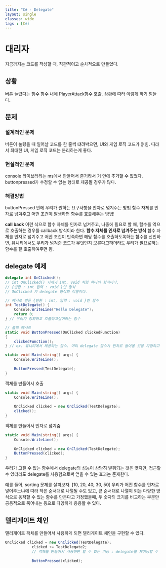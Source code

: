 ```yaml
---
title: "C# - Delegate"
layout: single
classes: wide
tags : [C#]
---
```


# 대리자
지금까지는 코드를 작성할 때, 직관적이고 순차적으로 만들었다.

## 상황
버튼 눌렸다는 함수
함수 내에 PlayerAttack함수 호출.
상황에 따라 이렇게 하기 힘들다.

## 문제

### 설계적인 문제

버튼이 눌렸을 때 일어날 코드를 한 줄씩 떄려박으면,
UI와 게임 로직 코드가 얽힘.
따라서 최대한 UI, 게임 로직 코드는 분리하는게 좋다.

### 현실적인 문제

console 라이브러리는 ms에서 만들어서 준거라서 거 안에 추가할 수 없었다.
buttonpressed가 수정할 수 없는 형태로 제공될 경우가 많다.

### 해결방법
buttonPressed 안에 우리가 원하는 요구사항을 인자로 넘겨주는 방법
함수 자체를 인자로 넘겨주고 어떤 조건이 발생하면 함수를 호출해주는 방법!

**call back**
이런 식으로 함수 자체를 인자로 넘겨주고, 나중에 필요로 할 때, 함수를 역으로 호출하는 경우를 callback 방식이라 한다.
**함수 자체를 인자로 넘겨주는 방식**
함수 자체를 인자로 넘겨주고 어떤 조건이 만족하면 해당 함수를 호출하도록하는 함수를 선언하면,
유니티에서도 우리가 넘겨준 코드가 무엇인지 모른다고하더라도 우리가 필요로하는 함수를 잘 호출하여주면 됨. 


## delegate 예제
```C#
delegate int OnClicked();
// int OnClicked() 자체가 int, void 처럼 하나의 형식이다.
// {반환 : int 입력 : void }인 형식
// OnClicked 가 delegate 형식의 이름이다.

// 예시로 만든 {반환 : int, 입력 : void }인 함수
int TestDelegate() {
    Console.WriteLine("Hello Delegate");
    return 0;
} // 우리가 정의하고 호출하고싶어하는 함수

// 콜백 메서드
static void ButtonPressed(OnClicked clickedFunction)
{
    clickedFunction();
} // ex. 유니티에서 제공하는 함수. 이미 delegate 함수가 인자로 들어올 것을 가정하고 작성됨.
```

```C#
static void Main(string[] args) {
    Console.WriteLine();
    
    ButtonPressed(TestDelegate);
}
```

객체를 만들어서 호출
```C#
static void Main(string[] args) {
    Console.WriteLine();
    
    OnClicked clicked = new OnClicked(TestDelegate);
    clicked();
}
```

객체를 만들어서 인자로 넘겨줌
```C#
static void Main(string[] args) {
    Console.WriteLine();
    
    OnClicked clicked = new OnClicked(TestDelegate);
    ButtonPressed(clicked);
}
```

우리가 고칠 수 없는 함수에서 delegate의 성능이 상당히 발휘되는 것은 맞지만,
접근할 수 있더라도 delegate를 사용함으로써 얻을 수 있는 효과는 존재한다.

예를 들어, sorting 문제를 살펴보자.
[10, 20, 40, 30, 50]
우리가 어떤 함수를 인자로 넣어주느냐에 따라 작은 순서대로 나열될 수도 있고, 큰 순서대로
나열이 되는 다양한 방식으로 동작할 수 있는 함수를 만든다고 가정했을때, 두 숫자의 크기를
비교하는 부분만 공통적으로 묶어내는 등으로 다양하게 응용할 수 있다.

## 델리게이트 체인

델리게이트 객체를 만들어서 사용하게 되면 델리게이트 체인을 구현할 수 있다.
```C#
OnClicked clicked = new OnClicked(TestDelegate);
            clicked += TestDelegate2;
            // 객체를 만들어서 사용하면 할 수 있는 기능 : delegate를 체이닝할 수 있다.
            
            ButtonPressed(clicked);
```

